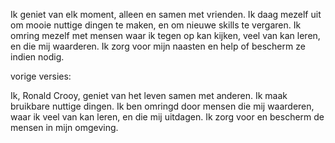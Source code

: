
Ik geniet van elk moment, alleen en samen met vrienden. Ik daag mezelf uit om mooie nuttige dingen te maken, en om nieuwe skills te vergaren. Ik omring mezelf met mensen waar ik tegen op kan kijken, veel van kan leren, en die mij waarderen. Ik zorg voor mijn naasten en help of bescherm ze indien nodig. 

vorige versies:

Ik, Ronald Crooy, geniet van het leven samen met anderen. Ik maak bruikbare nuttige dingen. Ik ben omringd door mensen die mij waarderen, waar ik veel van kan leren, en die mij uitdagen. Ik zorg voor en bescherm de mensen in mijn omgeving.